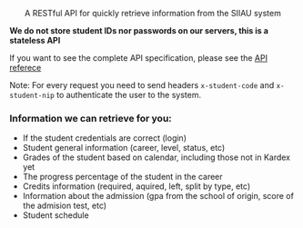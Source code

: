 <p align="center">A RESTful API for quickly retrieve information from the SIIAU system</p>

**We do not store student IDs nor passwords on our servers, this is a stateless API**

If you want to see the complete API specification, please see the [API referece](https://siiau-api.herokuapp.com/api)

Note: For every request you need to send headers `x-student-code` and `x-student-nip` to authenticate the user to the system.

### Information we can retrieve for you:

- If the student credentials are correct (login)
- Student general information (career, level, status, etc)
- Grades of the student based on calendar, including those not in Kardex yet
- The progress percentage of the student in the career
- Credits information (required, aquired, left, split by type, etc)
- Information about the admission (gpa from the school of origin, score of the admision test, etc)
- Student schedule
